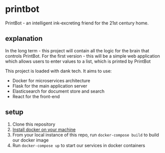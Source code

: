 # printbot
PrintBot - an intelligent ink-excreting friend for the 21st century home.

## explanation

In the long term - this project will contain all the logic for the brain that controls PrintBot. For the first version - this will be a simple web application which allows users to enter values to a list, which is printed by PrintBot

This project is loaded with dank tech. It aims to use:
* Docker for microservices architecture
* Flask for the main application server
* Elasticsearch for document store and search
* React for the front-end

## setup
1. Clone this repository
2. [Install docker on your machine](https://docs.docker.com/engine/installation/)
3. From your local instance of this repo, run `docker-compose build` to build our docker image
4. Run `docker-compose up` to start our services in docker containers
